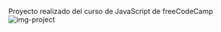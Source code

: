 Proyecto realizado del curso de JavaScript de freeCodeCamp
![img-project](https://github.com/ProgramadorXP/cashRegister/assets/155025727/ed66223a-b30a-4f25-a782-a7bab158804a)
